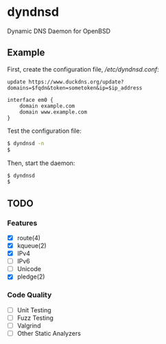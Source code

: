 # dyndnsd
Dynamic DNS Daemon for OpenBSD

## Example

First, create the configuration file, */etc/dyndnsd.conf*:

```
update https://www.duckdns.org/update?domains=$fqdn&token=sometoken&ip=$ip_address

interface em0 {
	domain example.com
	domain www.example.com
}
```

Test the configuration file:

```bash
$ dyndnsd -n
$
```

Then, start the daemon:

```bash
$ dyndnsd
$
```

## TODO

### Features

- [x] route(4)
- [x] kqueue(2)
- [x] IPv4
- [ ] IPv6
- [ ] Unicode
- [x] pledge(2)

### Code Quality

- [ ] Unit Testing
- [ ] Fuzz Testing
- [ ] Valgrind
- [ ] Other Static Analyzers 
